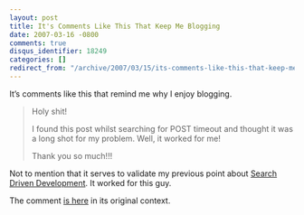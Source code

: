 ```yaml
---
layout: post
title: It's Comments Like This That Keep Me Blogging
date: 2007-03-16 -0800
comments: true
disqus_identifier: 18249
categories: []
redirect_from: "/archive/2007/03/15/its-comments-like-this-that-keep-me-blogging.aspx/"
---
```


It’s comments like this that remind me why I enjoy blogging.

> Holy shit!
>
> I found this post whilst searching for POST timeout and thought it was
> a long shot for my problem. Well, it worked for me!
>
> Thank you so much!!!

Not to mention that it serves to validate my previous point about
[Search Driven
Development](https://haacked.com/archive/2007/03/16/increase-productivity-with-search-driven-development.aspx "Search Driven Development").
It worked for this guy.

The comment [is
here](https://haacked.com/archive/2004/05/15/http-web-request-expect-100-continue.aspx#37166 "Comment")
in its original context.

